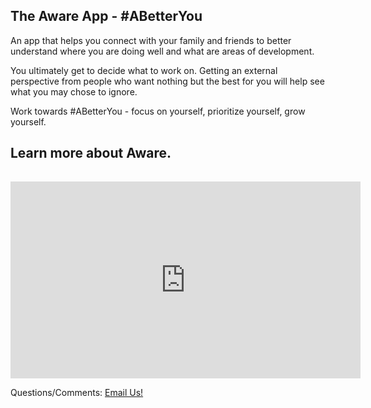 ## The Aware App - #ABetterYou

An app that helps you connect with your family and friends to better understand where you are doing well and what are areas of development.

You ultimately get to decide what to work on. Getting an external perspective from people who want nothing but the best for you will help see what you may chose to ignore.

Work towards #ABetterYou - focus on yourself, prioritize yourself, grow yourself.

<div class="video-div-block">
    <div class="video-row w-row">
    <div class="column-5 w-col w-col-4">
        <h2 class="heading-2 video">Learn more about Aware.</h2>
     <div style="padding-top:3%" class="w-video w-embed">
       <iframe width="560" height="315" src="https://www.youtube.com/embed/GvNaq5lhesE" frameborder="0" allow="accelerometer; autoplay; clipboard-write; encrypted-media; gyroscope; picture-in-picture" allowfullscreen></iframe>
        </div>
   </div>
   </div>

Questions/Comments: <a href="theawareapp@gmai.com">Email Us!</a>
